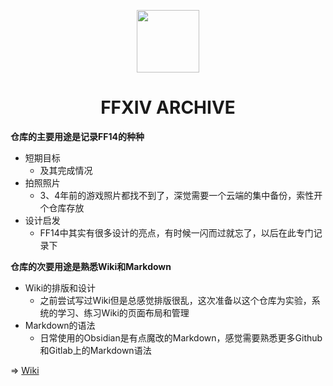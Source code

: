 <p align="center">
  <img width="100" height="100" src="https://user-images.githubusercontent.com/89134046/199556237-daa86658-37b9-492c-9c4e-115843d60e16.png">
</p>

<h1 align="center">FFXIV ARCHIVE</h1>

**仓库的主要用途是记录FF14的种种**

- 短期目标
  - 及其完成情况
- 拍照照片
  - 3、4年前的游戏照片都找不到了，深觉需要一个云端的集中备份，索性开个仓库存放
- 设计启发
  - FF14中其实有很多设计的亮点，有时候一闪而过就忘了，以后在此专门记录下

**仓库的次要用途是熟悉Wiki和Markdown**

- Wiki的排版和设计
  - 之前尝试写过Wiki但是总感觉排版很乱，这次准备以这个仓库为实验，系统的学习、练习Wiki的页面布局和管理
- Markdown的语法
  - 日常使用的Obsidian是有点魔改的Markdown，感觉需要熟悉更多Github和Gitlab上的Markdown语法


=> [Wiki](https://github.com/Chihiko3/FFXIV-Archive/wiki)

